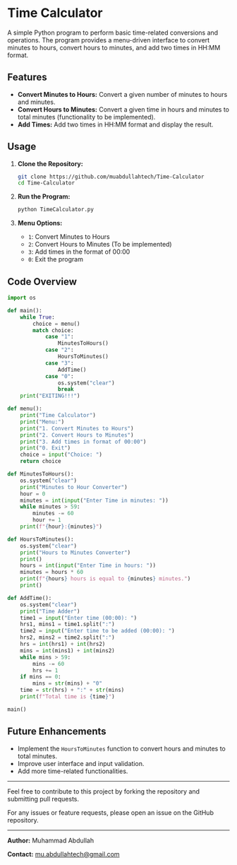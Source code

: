 # Time Calculator

A simple Python program to perform basic time-related conversions and operations. The program provides a menu-driven interface to convert minutes to hours, convert hours to minutes, and add two times in HH:MM format.

## Features

- **Convert Minutes to Hours:** Convert a given number of minutes to hours and minutes.
- **Convert Hours to Minutes:** Convert a given time in hours and minutes to total minutes (functionality to be implemented).
- **Add Times:** Add two times in HH:MM format and display the result.

## Usage

1. **Clone the Repository:**
   ```bash
   git clone https://github.com/muabdullahtech/Time-Calculator
   cd Time-Calculator
   ```

2. **Run the Program:**
   ```bash
   python TimeCalculator.py
   ```

3. **Menu Options:**
   - `1`: Convert Minutes to Hours
   - `2`: Convert Hours to Minutes (To be implemented)
   - `3`: Add times in the format of 00:00
   - `0`: Exit the program

## Code Overview

```python
import os

def main():
    while True:
        choice = menu()
        match choice:
            case "1":
                MinutesToHours()
            case "2":
                HoursToMinutes()
            case "3":
                AddTime()
            case "0":
                os.system("clear")
                break
    print("EXITING!!!")

def menu():
    print("Time Calculator")
    print("Menu:")
    print("1. Convert Minutes to Hours")
    print("2. Convert Hours to Minutes")
    print("3. Add times in format of 00:00")
    print("0. Exit")
    choice = input("Choice: ")
    return choice

def MinutesToHours():
    os.system("clear")
    print("Minutes to Hour Converter")
    hour = 0
    minutes = int(input("Enter Time in minutes: "))
    while minutes > 59:
        minutes -= 60
        hour += 1
    print(f"{hour}:{minutes}")

def HoursToMinutes():
    os.system("clear")
    print("Hours to Minutes Converter")
    print()
    hours = int(input("Enter Time in hours: "))
    minutes = hours * 60
    print(f"{hours} hours is equal to {minutes} minutes.")
    print()

def AddTime():
    os.system("clear")
    print("Time Adder")
    time1 = input("Enter time (00:00): ")
    hrs1, mins1 = time1.split(":")
    time2 = input("Enter time to be added (00:00): ")
    hrs2, mins2 = time2.split(":")
    hrs = int(hrs1) + int(hrs2)
    mins = int(mins1) + int(mins2)
    while mins > 59:
        mins -= 60
        hrs += 1
    if mins == 0:
        mins = str(mins) + "0"
    time = str(hrs) + ":" + str(mins)
    print(f"Total time is {time}")

main()
```

## Future Enhancements

- Implement the `HoursToMinutes` function to convert hours and minutes to total minutes.
- Improve user interface and input validation.
- Add more time-related functionalities.

---

Feel free to contribute to this project by forking the repository and submitting pull requests.

For any issues or feature requests, please open an issue on the GitHub repository.

---

**Author:** Muhammad Abdullah

**Contact:** mu.abdullahtech@gmail.com

